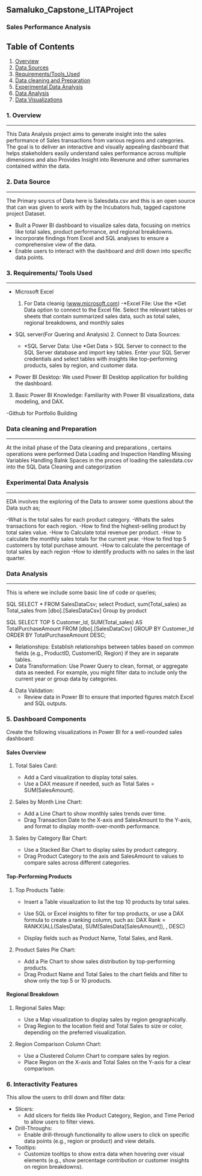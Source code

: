 ## Samaluko_Capstone_LITAProject
### Sales Performance Analysis 

## Table of Contents
1. [Overview](#overview)
2. [Data Sources](#Data-Sources)
3. [Requirements/Tools_Used](#Requirements/Tools_Used)
4. [Data cleaning and Preparation](#Data-cleaning-and-reparation)
5. [Experimental Data Analysis](#Experimental-Data-Analysis)
6. [Data Analysis](#Data-Analysis)
7. [Data Visualizations](#Data-Visualizations)


### 1. Overview
---
This Data Analysis project aims to generate insight into the sales performance of Sales transactions from various regions and categories. The goal is to deliver an interactive and visually appealing dashboard that helps stakeholders easily understand sales performance across multiple dimensions and also Provides Insight into Revenune and other summaries contained within the data. 

### 2. Data Source
---
The Primary sourcs of Data here is Salesdata.csv and this is an open source that can was given to work with by the Incubators hub, tagged capstone project Dataset.

- Built a Power BI dashboard to visualize sales data, focusing on metrics like total sales, product performance, and regional breakdowns.
- Incorporate findings from Excel and SQL analyses to ensure a comprehensive view of the data.
- Enable users to interact with the dashboard and drill down into specific data points.

### 3. Requirements/ Tools Used 
---
- Microsoft Excel
  1.  For Data cleanig (www.microsoft.com)
     -*Excel File: Use the *Get Data option to connect to the Excel file. Select the relevant tables or sheets that contain summarized sales data, such as total sales, regional breakdowns, and monthly sales
      
- SQL server(For Quering and Analysis)
  2. Connect to Data Sources:
  - *SQL Server Data: Use *Get Data > SQL Server to connect to the SQL Server database and import key tables. Enter your SQL Server credentials and select tables with insights like top-performing products, sales by region, and customer data.

- Power BI Desktop: We used Power BI Desktop application for building the dashboard.
 3. Basic Power BI Knowledge: Familiarity with Power BI visualizations, data modeling, and DAX.
  
-Github for Portfolio Building 

### Data cleaning and Preparation
---
At the initail phase of the Data cleaning and preparations , certains operations were performed
Data Loading and Inspection 
Handling Missing Variables 
Handling Balnk Spaces in the proces of loading the salesdata.csv into the SQL 
Data Cleaning and categorization 


### Experimental Data Analysis
---
EDA involves the exploring of the Data to answer some questions about the Data such as;

-What is the total sales for each product category.
-Whats the sales transactions for each region. 
-How to find the highest-selling product by total sales value.
-How to Calculate total revenue per product.
-How to calculate the monthly sales totals for the current year. 
-How to find top 5 customers by total purchase amount.
-How to calculate the percentage of total sales by each region
-How to identify products with no sales in the last quarter.


### Data Analysis 
---
This is where we include some basic line of code or queries;

SQL
SELECT * FROM SalesDataCsv;
select Product, sum(Total_sales) as Total_sales
from [dbo].[SalesDataCsv]
Group by product

SQL
SELECT TOP 5 Customer_Id,
SUM(Total_sales) AS TotalPurchaseAmount
FROM [dbo].[SalesDataCsv]
GROUP BY Customer_Id
ORDER BY TotalPurchaseAmount DESC;



   - Relationships: Establish relationships between tables based on common fields (e.g., ProductID, CustomerID, Region) if they are in separate tables.
   - Data Transformation: Use Power Query to clean, format, or aggregate data as needed. For example, you might filter data to include only the current year or group data by categories.

4. Data Validation:
   - Review data in Power BI to ensure that imported figures match Excel and SQL outputs.

### 5. Dashboard Components

Create the following visualizations in Power BI for a well-rounded sales dashboard:

#### Sales Overview
1. Total Sales Card:
   - Add a Card visualization to display total sales.
   - Use a DAX measure if needed, such as Total Sales = SUM(SalesAmount).

2. Sales by Month Line Chart:
   - Add a Line Chart to show monthly sales trends over time.
   - Drag Transaction Date to the X-axis and SalesAmount to the Y-axis, and format to display month-over-month performance.

3. Sales by Category Bar Chart:
   - Use a Stacked Bar Chart to display sales by product category.
   - Drag Product Category to the axis and SalesAmount to values to compare sales across different categories.

#### Top-Performing Products
1. Top Products Table:
   - Insert a Table visualization to list the top 10 products by total sales.
   - Use SQL or Excel insights to filter for top products, or use a DAX formula to create a ranking column, such as:
     DAX
     Rank = RANKX(ALL(SalesData), SUM(SalesData[SalesAmount]), , DESC)
     
   - Display fields such as Product Name, Total Sales, and Rank.

2. Product Sales Pie Chart:
   - Add a Pie Chart to show sales distribution by top-performing products.
   - Drag Product Name and Total Sales to the chart fields and filter to show only the top 5 or 10 products.

#### Regional Breakdown
1. Regional Sales Map:
   - Use a Map visualization to display sales by region geographically.
   - Drag Region to the location field and Total Sales to size or color, depending on the preferred visualization.

2. Region Comparison Column Chart:
   - Use a Clustered Column Chart to compare sales by region.
   - Place Region on the X-axis and Total Sales on the Y-axis for a clear comparison.

### 6. Interactivity Features

This allow the users to drill down and filter data:
- Slicers:
  - Add slicers for fields like Product Category, Region, and Time Period to allow users to filter views.
- Drill-Throughs:
  - Enable drill-through functionality to allow users to click on specific data points (e.g., region or product) and view details.
- Tooltips:
  - Customize tooltips to show extra data when hovering over visual elements (e.g., show percentage contribution or customer insights on region breakdowns).
